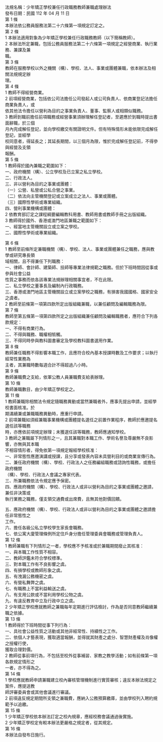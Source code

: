 法規名稱：少年矯正學校兼任行政職務教師兼職處理辦法  
發布日期：民國 112 年 04 月 11 日  
第 1 條  
本辦法依公務員服務法第二十六條第一項規定訂定之。  
第 2 條  
1 本辦法適用對象為少年矯正學校兼任行政職務教師（以下簡稱教師）。  
2 本辦法所定兼職，包括公務員服務法第二十六條第一項規定之經營商業、執行業務、兼課及兼  
職。  
第 3 條  
教師在服務學校以外之機關（構）、學校、法人、事業或團體兼職，依本辦法及相關法規規定辦  
理。  
第 4 條  
1 教師不得經營商業。  
2 前項經營商業，包括依公司法擔任公司發起人或公司負責人、依商業登記法擔任商業負責人，或  
依其他法令擔任以營利為目的之事業負責人、董事、監察人或相類似職務。  
3 教師到職前擔任前項職務或經營事業須辦理解任登記者，至遲應於到職時提出書面辭職，於三個  
月內完成解任登記，並向學校繳交有關證明文件。但有特殊情形未能依限完成解任登記，並經學  
校同意者，得延長之；其延長期間，以三個月為限，惟於完成解任登記前，不得參與經營及支領  
報酬。  
第 5 條  
1 教師得於國內兼職之範圍如下：  
一、政府機關（構）、公立學校及已立案之私立學校。  
二、行政法人。  
三、非以營利為目的之事業或團體：  
（一）公營、私營或公私合營之事業。  
（二）依法向主管機關登記或立案成立之法人、事業或團體。  
（三）國際性學術或專業組織。  
四、營利事業機構或團體：  
2 依教育部訂定之課程綱要編輯教科用書、教師用書或教師手冊之出版組織。  
3 教師得於國外、香港或澳門地區兼職之範圍如下：  
一、經當地主管機關設立或立案之學校。  
二、國際性學術或專業組織。  


第 6 條  
1 教師至前條所定兼職機關（構）、學校、法人、事業或團體兼任之職務，應與教學或研究專長領  
域相關，且不得兼任下列職務：  
一、律師、會計師、建築師、技師等專業法律規範之職務。但於下班時間因從事或參與社會公益  
性質之事務而依各該專業法規辦理相關事宜者，不在此限。  
二、私立學校之董事長及編制內行政職務。  
三、香港或澳門地區主管機關設立或立案學校之職務，有損害我國國格、國家安全之虞者。  
2 教師至前條第一項第四款所定出版組織兼職，以兼任顧問及編輯職務為限。  
第 7 條  
教師至第五條第一項第四款所定之出版組織兼任顧問及編輯職務者，應符合下列各款規定：  
一、不得有商業行為。  
二、不得與職務、職權相牴觸。  
三、不得同時參與教科圖書審定及學校教科圖書選用作業。  
第 8 條  
教師兼任職務不得影響本職工作，且應符合校內基本授課時數及工作要求；以執行經常性業務為  
主者，其兼職時數每週合計不得超過八小時。  
第 9 條  
教師兼職費之支給，依軍公教人員兼職費支給表辦理。  
第 10 條  
教師兼職數目，由少年矯正學校定之。  
第 11 條  
1 教師兼職除相關法令規定隨職務異動或當然兼職者外，應事先提出申請，並經學校書面核准。於  
期滿續兼或兼職職務異動時，應重行申請。  
2 前項兼職如須經兼職事業機構或團體提名選任之前置作業程序，教師於應邀提名選任該等職務  
時，亦應依前項規定辦理；未獲選任該等職務，教師應通知學校。  
3 教師之兼職屬下列情形之一，且其兼職對本職工作、學術名譽及尊嚴無不良影響，亦無與其本職  
不相容情形者，得免依第一項規定報經學校核准：  
一、非常態性應邀演講或授課，且分享或發表內容未具營利目的或商業宣傳行為。  
二、兼任政府機關（構）、學校、行政法人之任務編組職務或諮詢性職務，或擔任政府機關  
（構）、學校、行政法人會議之專家代表。  
三、所兼職務依法令規定應予保密。  
四、應政府機關（構）、學校、行政法人或非以營利為目的之事業或團體之邀請，兼任非決策或  
執行業務之職務，僅支領交通費或出席費，且無其他對價回饋。  


五、應政府機關（構）、學校、行政法人或非以營利為目的之事業或團體之邀請擔任非常態性之  
工作。  
六、擔任各級公私立學校學生家長會職務。  
七、依公寓大廈管理條例所定住戶身分擔任管理委員會職務或管理負責人。  
第 12 條  
1 教師兼職有下列情形之一者，學校應不予核准或於兼職期間廢止其核准：  
一、與本職工作性質不相容。  
二、教師評鑑未符合學校標準。  
三、對本職工作有不良影響之虞。  
四、有損學校或教師形象之虞。  
五、有洩漏公務機密之虞。  
六、有營私舞弊之虞。  
七、有職務上不當利益輸送之虞。  
八、有支用公款或不當利用學校公物之虞。  
九、有違反教育中立及行政中立之虞。  
2 少年矯正學校應就教師之兼職每年定期進行評估檢討，作為是否同意教師繼續兼職之依據。  
第 13 條  
1 教師得於下班時間從事下列行為：  
一、具社會公益性質之活動或其他非經常性、持續性之工作。  
二、依個人才藝表現，獲取適當報酬，並得就其財產之處分、智慧財產權及肖像權之授權行使，  
獲取合理對價。  
2 教師從事前項行為，不包括至校外從事補習、家教之教學活動；如有前條第一項各款規定情形之  
一者，亦不得為之。  
第 14 條  
1 學校應就教師申請兼職建立校內審核管理機制進行實質審核；違反本辦法規定之案件，應提送教  
師評審委員會或其他會議進行審議。  
2 前項違反規定期間所支領之兼職費，應納入公務預算繳庫，並由學校列入聘約規範予以追繳。  
第 15 條  
1 少年矯正學校依本辦法訂定之校內規章，應經校務會議通過後實施。  
2 少年矯正學校定有較本辦法更嚴格之規定者，從其規定。  
第 16 條  
本辦法自發布日施行。  


